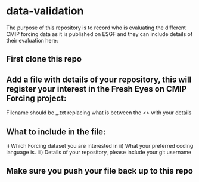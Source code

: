 # data-validation
The purpose of this repository is to record who is evaluating the different CMIP forcing data as it is published on ESGF and they can include details of their evaluation here:

## First clone this repo 

## Add a file with details of your repository, this will register your interest in the Fresh Eyes on CMIP Forcing project: 
Filename should be <gitusername>_<forcingdataset>.txt replacing what is between the <> with your details 

## What to include in the file:
   i)   Which Forcing dataset you are interested in
   ii)  What your preferred coding language is. 
   iii) Details of your repository, please include your git username

## Make sure you push your file back up to this repo

